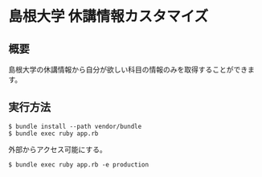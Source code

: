 # 島根大学 休講情報カスタマイズ

## 概要
島根大学の休講情報から自分が欲しい科目の情報のみを取得することができます。

## 実行方法
```
$ bundle install --path vendor/bundle
$ bundle exec ruby app.rb
```
外部からアクセス可能にする。
```
$ bundle exec ruby app.rb -e production
```
